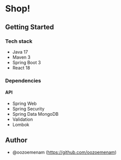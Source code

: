 # Shop!

[//]: # (![]&#40;src/main/resources/static/Screenshot%202023-04-10.png&#41;)

## Getting Started

### Tech stack
- Java 17
- Maven 3
- Spring Boot 3
- React 18

### Dependencies
#### API

- Spring Web
- Spring Security
- Spring Data MongoDB
- Validation
- Lombok

[//]: # (#### Client)

[//]: # ()
[//]: # (- Angular Material)

[//]: # (- NgRx Store)


## Author
- @oozoemenam (https://github.com/oozoemenam)